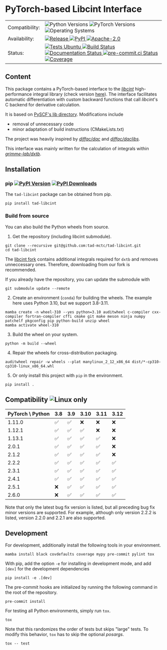 # PyTorch-based Libcint Interface

<table>
  <tr>
    <td>Compatibility:</td>
    <td>
      <img src="https://img.shields.io/badge/Python-3.8%20|%203.9%20|%203.10%20|%203.11%20|%203.12-blue.svg" alt="Python Versions"/>
      <img src="https://img.shields.io/badge/PyTorch-%3E=1.11.0-blue.svg" alt="PyTorch Versions"/>
      <img src="https://img.shields.io/badge/OS-Linux-blue.svg" alt="Operating Systems">
    </td>
  </tr>
  <tr>
    <td>Availability:</td>
    <td>
      <a href="https://github.com/tad-mctc/tad-libcint/releases/latest">
        <img src="https://img.shields.io/github/v/release/tad-mctc/tad-libcint?color=orange" alt="Release"/>
      </a>
      <a href="https://pypi.org/project/tad-libcint/">
        <img src="https://img.shields.io/pypi/v/tad-libcint?color=orange" alt="PyPI"/>
      </a>
      <a href="http://www.apache.org/licenses/LICENSE-2.0">
        <img src="https://img.shields.io/badge/License-Apache%202.0-orange.svg" alt="Apache-2.0"/>
      </a>
    </td>
  </tr>
  <tr>
    <td>Status:</td>
    <td>
      <a href="https://github.com/tad-mctc/tad-libcint/actions/workflows/ubuntu.yaml">
        <img src="https://github.com/tad-mctc/tad-libcint/actions/workflows/ubuntu.yaml/badge.svg" alt="Tests Ubuntu"/>
      </a>
      <a href="https://github.com/tad-mctc/tad-libcint/actions/workflows/release.yaml">
        <img src="https://github.com/tad-mctc/tad-libcint/actions/workflows/release.yaml/badge.svg" alt="Build Status"/>
      </a>
      <a href="https://tad-libcint.readthedocs.io">
        <img src="https://readthedocs.org/projects/tad-libcint/badge/?version=latest" alt="Documentation Status"/>
      </a>
      <a href="https://results.pre-commit.ci/latest/github/tad-mctc/tad-libcint/main">
        <img src="https://results.pre-commit.ci/badge/github/tad-mctc/tad-libcint/main.svg" alt="pre-commit.ci Status"/>
      </a>
      <a href="https://codecov.io/gh/tad-mctc/tad-libcint">
        <img src="https://codecov.io/gh/tad-mctc/tad-libcint/branch/main/graph/badge.svg?token=9faLOhisRx" alt="Coverage"/>
      </a>
    </td>
  </tr>
</table>


## Content

This package contains a PyTorch-based interface to the *[libcint](https://github.com/sunqm/libcint)* high-performance integral library (check version [here](https://github.com/tad-mctc/libcint/blob/dxtb/README.rst)).
The interface facilitates automatic differentiation with custom backward functions that call *libcint*'s C backend for derivative calculation.

It is based on [PySCF's lib directory](https://github.com/pyscf/pyscf/tree/master/pyscf/lib). Modifications include

- removal of unnecessary code
- minor adaptation of build instructions (CMakeLists.txt)

The project was heavily inspired by *[diffqc/dqc](https://github.com/diffqc/dqc)* and *[diffqc/dqclibs](https://github.com/diffqc/dqclibs)*.

This interface was mainly written for the calculation of integrals within *[grimme-lab/dxtb](https://github.com/grimme-lab/dxtb)*.


## Installation

### pip <a href="https://pypi.org/project/tad-libcint/"><img src="https://img.shields.io/pypi/v/tad-libcint" alt="PyPI Version"></a> <a href="https://pypi.org/project/tad-libcint/"><img src="https://img.shields.io/pypi/dm/tad-libcint?color=orange" alt="PyPI Downloads"></a>

The `tad-libcint` package can be obtained from pip.

```console
pip install tad-libcint
```

### Build from source

You can also build the Python wheels from source.

1. Get the repository (including libcint submodule).

```console
git clone --recursive git@github.com:tad-mctc/tad-libcint.git
cd tad-libcint
```

The [libcint fork](https://github.com/tad-mctc/libcint/tree/dxtb) contains additional integrals required for `dxtb` and removes unneccessary ones.
Therefore, downloading from our fork is recommended.

If you already have the repository, you can update the submodule with

```console
git submodule update --remote
```

2. Create an environment (`conda`) for building the wheels. The example here uses Python 3.10, but we support 3.8-3.11.

```console
mamba create -n wheel-310 --yes python=3.10 auditwheel c-compiler cxx-compiler fortran-compiler cffi cmake git make meson ninja numpy patchelf pkgconfig pip python-build unzip wheel
mamba activate wheel-310
```

3. Build the wheel on your system.

```console
python -m build --wheel
```

4. Repair the wheels for cross-distribution packaging.

```console
auditwheel repair -w wheels --plat manylinux_2_12_x86_64 dist/*-cp310-cp310-linux_x86_64.whl
```

5. Or only install this project with `pip` in the environment.

```console
pip install .
```

## Compatibility <img src="https://img.shields.io/badge/OS-Linux_only-black.svg" alt="Linux only">

| PyTorch \ Python | 3.8                | 3.9                | 3.10               | 3.11               | 3.12               |
|------------------|--------------------|--------------------|--------------------|--------------------|--------------------|
| 1.11.0           | :white_check_mark: | :white_check_mark: | :x:                | :x:                | :x:                |
| 1.12.1           | :white_check_mark: | :white_check_mark: | :white_check_mark: | :x:                | :x:                |
| 1.13.1           | :white_check_mark: | :white_check_mark: | :white_check_mark: | :white_check_mark: | :x:                |
| 2.0.1            | :white_check_mark: | :white_check_mark: | :white_check_mark: | :white_check_mark: | :x:                |
| 2.1.2            | :white_check_mark: | :white_check_mark: | :white_check_mark: | :white_check_mark: | :x:                |
| 2.2.2            | :white_check_mark: | :white_check_mark: | :white_check_mark: | :white_check_mark: | :white_check_mark: |
| 2.3.1            | :white_check_mark: | :white_check_mark: | :white_check_mark: | :white_check_mark: | :white_check_mark: |
| 2.4.1            | :white_check_mark: | :white_check_mark: | :white_check_mark: | :white_check_mark: | :white_check_mark: |
| 2.5.1            | :x:                | :white_check_mark: | :white_check_mark: | :white_check_mark: | :white_check_mark: |
| 2.6.0            | :x:                | :white_check_mark: | :white_check_mark: | :white_check_mark: | :white_check_mark: |

Note that only the latest bug fix version is listed, but all preceding bug fix minor versions are supported.
For example, although only version 2.2.2 is listed, version 2.2.0 and 2.2.1 are also supported.


## Development

For development, additionally install the following tools in your environment.

```console
mamba install black covdefaults coverage mypy pre-commit pylint tox
```

With pip, add the option `-e` for installing in development mode, and add `[dev]` for the development dependencies

```console
pip install -e .[dev]
```

The pre-commit hooks are initialized by running the following command in the root of the repository.

```console
pre-commit install
```

For testing all Python environments, simply run `tox`.

```console
tox
```

Note that this randomizes the order of tests but skips "large" tests. To modify this behavior, `tox` has to skip the optional *posargs*.

```console
tox -- test
```
